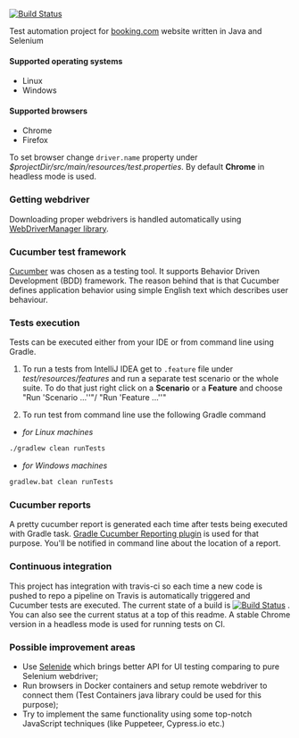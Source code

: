 [![Build Status](https://travis-ci.org/serzhshakur/booking-com-test-automation.svg?branch=master)](https://travis-ci.org/serzhshakur/booking-com-test-automation)

Test automation project for [booking.com](https://booking.com) website written in Java and Selenium

#### Supported operating systems
- Linux
- Windows

#### Supported browsers
- Chrome
- Firefox

To set browser change `driver.name` property under _$projectDir/src/main/resources/test.properties_.
By default **Chrome** in headless mode is used. 

### Getting webdriver

Downloading proper webdrivers is handled automatically using [WebDriverManager library](https://github.com/bonigarcia/webdrivermanager).

### Cucumber test framework

[Cucumber](https://cucumber.io/) was chosen as a testing tool. It supports Behavior Driven Development (BDD) framework. The reason behind that is that Cucumber defines application behavior using simple English text which describes user behaviour.


### Tests execution

Tests can be executed either from your IDE or from command line using Gradle. 
1. To run a tests from IntelliJ IDEA get to `.feature` file under _test/resources/features_ and run a separate test scenario or the whole suite. To do that just right click on a **Scenario** or a **Feature** and choose "Run 'Scenario ...''"/ "Run 'Feature ...''"

2. To run test from command line use the following Gradle command

- _for Linux machines_
```bash
./gradlew clean runTests
```
- _for Windows machines_
```bash
gradlew.bat clean runTests
```

### Cucumber reports
A pretty cucumber report is generated each time after tests being executed with Gradle task. [Gradle Cucumber Reporting plugin](https://github.com/SpacialCircumstances/gradle-cucumber-reporting) is used for that purpose. You'll be notified in command line about the location of a report.

### Continuous integration
This project has integration with travis-ci so each time a new code is pushed to repo a pipeline on Travis is automatically triggered and Cucumber tests are executed. The current state of a build is [![Build Status](https://travis-ci.org/serzhshakur/booking-com-test-automation.svg?branch=master)](https://travis-ci.org/serzhshakur/booking-com-test-automation)
. You can also see the current status at a top of this readme. A stable Chrome version in a headless mode is used for running tests on CI.

### Possible improvement areas
- Use [Selenide](http://selenide.org/index.html) which brings better API for UI testing comparing to pure Selenium webdriver;
- Run browsers in Docker containers and setup remote webdriver to connect them (Test Containers java library could be used for this purpose);
- Try to implement the same functionality using some top-notch JavaScript techniques (like Puppeteer, Cypress.io etc.) 